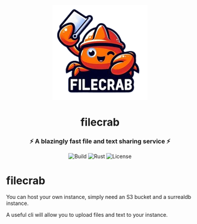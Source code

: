 <div align="center">
  <img src="logo.png" alt="logo" />
  <h1>filecrab</h1>
  <h3>⚡ A blazingly fast file and text sharing service ⚡</h3>

  ![Build](https://img.shields.io/github/actions/workflow/status/NicolasGB/filecrab/pipeline.yml?branch=main)
  ![Rust](https://img.shields.io/badge/rust-1.63+-blueviolet.svg?logo=rust)
  ![License](https://img.shields.io/badge/license-MIT-blue.svg)
</div>

# filecrab

You can host your own instance, simply need an S3 bucket and a surrealdb instance.

A useful cli will allow you to upload files and text to your instance.
